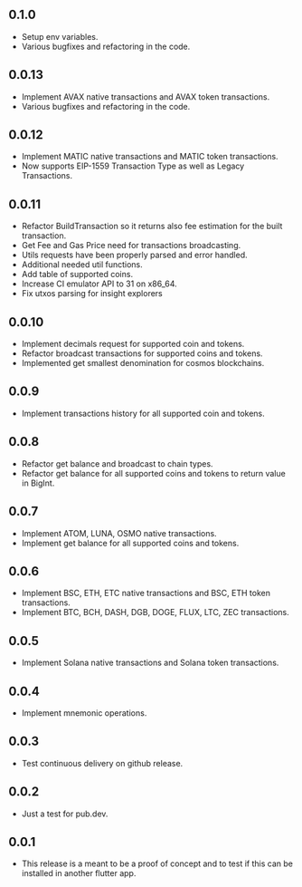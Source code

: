 ## 0.1.0
* Setup env variables.
* Various bugfixes and refactoring in the code.
## 0.0.13
* Implement AVAX native transactions and AVAX token transactions.
* Various bugfixes and refactoring in the code.
## 0.0.12
* Implement MATIC native transactions and MATIC token transactions.
* Now supports EIP-1559 Transaction Type as well as Legacy Transactions.
## 0.0.11
* Refactor BuildTransaction so it returns also fee estimation for the built transaction.
* Get Fee and Gas Price need for transactions broadcasting.
* Utils requests have been properly parsed and error handled.
* Additional needed util functions.
* Add table of supported coins.
* Increase CI emulator API to 31 on x86_64.
* Fix utxos parsing for insight explorers
## 0.0.10
* Implement decimals request for supported coin and tokens.
* Refactor broadcast transactions for supported coins and tokens.
* Implemented get smallest denomination for cosmos blockchains.
## 0.0.9
* Implement transactions history for all supported coin and tokens.
## 0.0.8
* Refactor get balance and broadcast to chain types.
* Refactor get balance for all supported coins and tokens to return value in
  BigInt.
## 0.0.7
* Implement ATOM, LUNA, OSMO native transactions.
* Implement get balance for all supported coins and tokens.
## 0.0.6
* Implement BSC, ETH, ETC native transactions and BSC, ETH token transactions.
* Implement BTC, BCH, DASH, DGB, DOGE, FLUX, LTC, ZEC transactions.
## 0.0.5
* Implement Solana native transactions and Solana token transactions.
## 0.0.4
* Implement mnemonic operations.
## 0.0.3
* Test continuous delivery on github release.
## 0.0.2
* Just a test for pub.dev.
## 0.0.1
* This release is a meant to be a proof of concept and to test if this can be
  installed in another flutter app.
